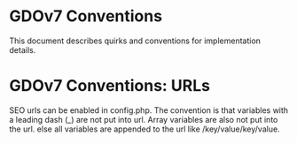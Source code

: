 # GDOv7 Conventions

This document describes quirks and conventions for implementation details.

# GDOv7 Conventions: URLs

SEO urls can be enabled in config.php.
The convention is that variables with a leading dash (_) are not put into url.
Array variables are also not put into the url.
else all variables are appended to the url like /key/value/key/value.
